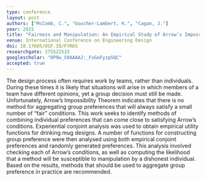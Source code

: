 ```yaml
---
type: conference
layout: post
authors: ["McComb, C.", "Goucher-Lambert, K.", "Cagan, J."]
year: 2015
title: "Fairness and Manipulation: An Empirical Study of Arrow’s Impossibility Theorem International Conference on Engineering Design"
venue: International Conference on Engineering Design
doi: 10.17605/OSF.IO/FYR6S
researchgate: 275522533
googlescholar: "0P9w_S0AAAAJ:_FxGoFyzp5QC"
accepted: true
---
```

The design process often requires work by teams, rather than individuals. During these times it is likely that situations will arise in which members of a team have different opinions, yet a group decision must still be made. Unfortunately, Arrow’s Impossibility Theorem indicates that there is no method for aggregating group preferences that will always satisfy a small number of “fair” conditions. This work seeks to identify methods of combining individual preferences that can come close to satisfying Arrow’s conditions. Experiential conjoint analysis was used to obtain empirical utility functions for drinking mug designs. A number of functions for constructing group preference were then analysed using both empirical conjoint preferences and randomly generated preferences. This analysis involved checking each of Arrow’s conditions, as well as computing the likelihood that a method will be susceptible to manipulation by a dishonest individual. Based on the results, methods that should be used to aggregate group preference in practice are recommended.

